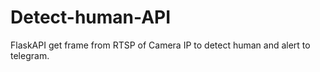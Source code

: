 # Detect-human-API
FlaskAPI get frame from RTSP of Camera IP to detect human and alert to telegram.
